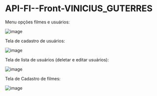 # API-FI--Front-VINICIUS_GUTERRES

Menu opções filmes e usuários:

![image](https://user-images.githubusercontent.com/64093692/205191955-079357d3-642c-4ffb-9d9c-7354ad075b96.png)

 Tela de cadastro de usuários:

![image](https://user-images.githubusercontent.com/64093692/205191664-a4a9c3a3-9ea7-45bb-ac74-a03658007f02.png)

 Tela de lista de usuários (deletar e editar usuários):

![image](https://user-images.githubusercontent.com/64093692/205191883-f32453a4-fd1a-482a-940e-cf3bc03c6b42.png)

Tela de Cadastro de filmes:

![image](https://user-images.githubusercontent.com/64093692/205192917-4d48d5bb-3631-449f-aa9b-24bec829d3f8.png)
